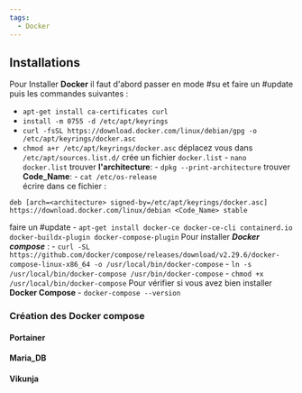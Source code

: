 ```yaml
---
tags:
  - Docker
---
```


## Installations
Pour Installer **Docker** il faut d'abord passer en mode #su et faire un #update puis les commandes suivantes :
- `apt-get install ca-certificates curl`
- `install -m 0755 -d /etc/apt/keyrings`
- `curl -fsSL https://download.docker.com/linux/debian/gpg -o /etc/apt/keyrings/docker.asc`
- `chmod a+r /etc/apt/keyrings/docker.asc`
déplacez vous dans `/etc/apt/sources.list.d/`
	crée un fichier `docker.list`
		- `nano docker.list`
	trouver **l'architecture**:
		- `dpkg --print-architecture`
	trouver **Code_Name**:
		- `cat /etc/os-release`  
	écrire dans ce fichier :
````
deb [arch=<architecture> signed-by=/etc/apt/keyrings/docker.asc] https://download.docker.com/linux/debian <Code_Name> stable
````
faire un #update 
	- `apt-get install docker-ce docker-ce-cli containerd.io docker-buildx-plugin docker-compose-plugin`
Pour installer ***Docker compose*** :
	- `curl -SL https://github.com/docker/compose/releases/download/v2.29.6/docker-compose-linux-x86_64 -o /usr/local/bin/docker-compose`
	- `ln -s /usr/local/bin/docker-compose /usr/bin/docker-compose`
	- `chmod +x /usr/local/bin/docker-compose`
Pour vérifier si vous avez bien installer **Docker Compose**
	- `docker-compose --version`



### Création des Docker compose 
#### Portainer
#### Maria_DB
#### Vikunja

